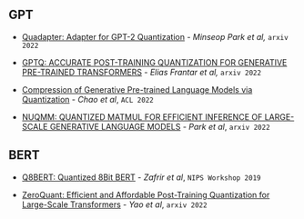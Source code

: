 ## GPT

* [Quadapter: Adapter for GPT-2 Quantization](https://arxiv.org/pdf/2211.16912.pdf) - *Minseop Park et al,* `arxiv 2022`

* [GPTQ: ACCURATE POST-TRAINING QUANTIZATION FOR GENERATIVE PRE-TRAINED TRANSFORMERS](https://arxiv.org/pdf/2210.17323.pdf) - *Elias Frantar et al,* `arxiv 2022`

* [Compression of Generative Pre-trained Language Models via Quantization](https://arxiv.org/pdf/2203.10705.pdf) - *Chao et al*, `ACL 2022`

* [NUQMM: QUANTIZED MATMUL FOR EFFICIENT INFERENCE OF
  LARGE-SCALE GENERATIVE LANGUAGE MODELS](https://arxiv.org/pdf/2206.09557.pdf) - *Park et al*, `arxiv 2022`

## BERT

* [Q8BERT: Quantized 8Bit BERT](https://ieeexplore.ieee.org/stamp/stamp.jsp?tp=&arnumber=9463531) - *Zafrir et al*, `NIPS Workshop 2019`

* [ZeroQuant: Efficient and Affordable Post-Training Quantization for Large-Scale Transformers](https://arxiv.org/pdf/2206.01861.pdf) - *Yao et al*, `arxiv 2022`

